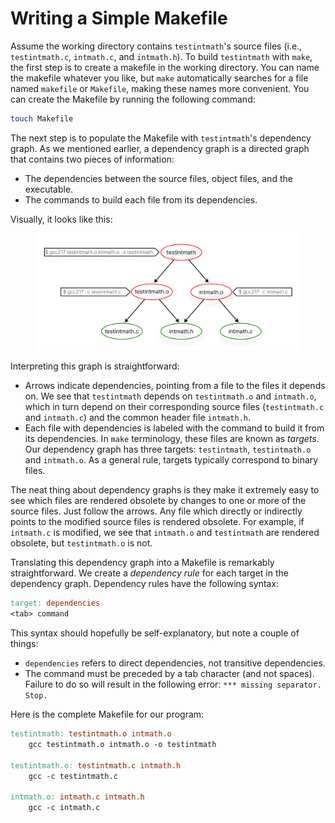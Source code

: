 # Writing a Simple Makefile

Assume the working directory contains `testintmath`'s source files (i.e., `testintmath.c`, `intmath.c`, and `intmath.h`). To build `testintmath` with `make`, the first step is to create a makefile in the working directory. You can name the makefile whatever you like, but `make` automatically searches for a file named `makefile` or `Makefile`, making these names more convenient. You can create the Makefile by running the following command:

```bash
touch Makefile
```

The next step is to populate the Makefile with `testintmath`'s dependency graph. As we mentioned earlier, a dependency graph is a directed graph that contains two pieces of information:

* The dependencies between the source files, object files, and the executable.
* The commands to build each file from its dependencies.

Visually, it looks like this:

<figure><img src="../.gitbook/assets/Frame 33.png" alt="" width="563"><figcaption></figcaption></figure>

Interpreting this graph is straightforward:

* Arrows indicate dependencies, pointing from a file to the files it depends on. We see that `testintmath` depends on `testintmath.o` and `intmath.o`, which in turn depend on their corresponding source files (`testintmath.c` and `intmath.c`) and the common header file `intmath.h`.
* Each file with dependencies is labeled with the command to build it from its dependencies. In `make` terminology, these files are known as _targets_. Our dependency graph has three targets: `testintmath`, `testintmath.o` and `intmath.o`. As a general rule, targets typically correspond to binary files.

The neat thing about dependency graphs is they make it extremely easy to see which files are rendered obsolete by changes to one or more of the source files. Just follow the arrows. Any file which directly or indirectly points to the modified source files is rendered obsolete. For example, if `intmath.c` is modified, we see that `intmath.o` and `testintmath` are rendered obsolete, but `testintmath.o` is not.

Translating this dependency graph into a Makefile is remarkably straightforward. We create a _dependency rule_ for each target in the dependency graph. Dependency rules have the following syntax:

```makefile
target: dependencies
<tab> command
```

This syntax should hopefully be self-explanatory, but note a couple of things:

* `dependencies` refers to direct dependencies, not transitive dependencies.
* The command must be preceded by a tab character (and not spaces). Failure to do so will result in the following error: `*** missing separator. Stop.`

Here is the complete Makefile for our program:

```makefile
testintmath: testintmath.o intmath.o
    gcc testintmath.o intmath.o -o testintmath

testintmath.o: testintmath.c intmath.h
    gcc -c testintmath.c

intmath.o: intmath.c intmath.h
    gcc -c intmath.c
```
